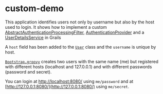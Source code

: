 # custom-demo
This application identifies users not only by username but also by the host used to login.
It shows how to implement a custom 
[AbstractAuthenticationProcessingFilter](https://docs.spring.io/spring-security/site/docs/current/apidocs/org/springframework/security/web/authentication/AbstractAuthenticationProcessingFilter.html),
[AuthenticationProvider](https://docs.spring.io/spring-security/site/docs/current/apidocs/org/springframework/security/authentication/AuthenticationProvider.html) and a
[UserDetailsService](https://docs.spring.io/spring-security/site/docs/current/apidocs/org/springframework/security/core/userdetails/UserDetailsService.html)
in Grails

A `host` field has been added to the [`User`](https://github.com/cdandoy/grails-security-demo/blob/master/custom-demo/grails-app/domain/org/dandoy/User.groovy)
class and the `username` is unique by host.

[`Bootstrap.groovy`](https://github.com/cdandoy/grails-security-demo/blob/master/custom-demo/grails-app/init/grails/security/demo/BootStrap.groovy)
 creates two users with the same name (me) but registered with different hosts (localhost and 127.0.0.1) and with different passwords (password and secret).
 
You can login at [http://localhost:8080/](http://localhost:8080/) using `me/password` and at  [http://127.0.0.1:8080/](http://127.0.0.1:8080/) using `me/secret`.
